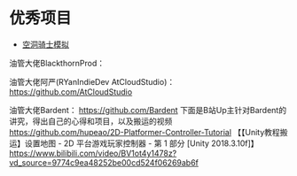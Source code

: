 # 优秀项目

* [空洞骑士模拟](https://github.com/EvViolet/JobProject)

油管大佬BlackthornProd：


油管大佬阿严(RYanIndieDev AtCloudStudio)：
https://github.com/AtCloudStudio


油管大佬Bardent：
https://github.com/Bardent
下面是B站Up主针对Bardent的讲究，得出自己的心得和项目，以及搬运的视频
https://github.com/hupeao/2D-Platformer-Controller-Tutorial
【【Unity教程搬运】设置地图 - 2D 平台游戏玩家控制器 - 第 1 部分 [Unity 2018.3.10f]】
https://www.bilibili.com/video/BV1ot4y1478z?vd_source=9774c9ea48252be00cd524f06269ab6f
